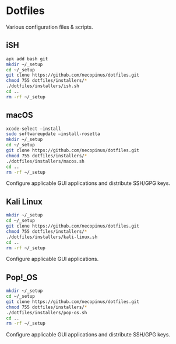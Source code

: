 # Dotfiles

Various configuration files & scripts.

## iSH

```bash
apk add bash git
mkdir ~/_setup
cd ~/_setup
git clone https://github.com/necopinus/dotfiles.git
chmod 755 dotfiles/installers/*
./dotfiles/installers/ish.sh
cd ..
rm -rf ~/_setup
```

## macOS

```bash
xcode-select —install
sudo softwareupdate —install-rosetta
mkdir ~/_setup
cd ~/_setup
git clone https://github.com/necopinus/dotfiles.git
chmod 755 dotfiles/installers/*
./dotfiles/installers/macos.sh
cd ..
rm -rf ~/_setup
```

Configure applicable GUI applications and distribute SSH/GPG keys.

## Kali Linux

```bash
mkdir ~/_setup
cd ~/_setup
git clone https://github.com/necopinus/dotfiles.git
chmod 755 dotfiles/installers/*
./dotfiles/installers/kali-linux.sh
cd ..
rm -rf ~/_setup
```

Configure applicable GUI applications.

## Pop!\_OS

```bash
mkdir ~/_setup
cd ~/_setup
git clone https://github.com/necopinus/dotfiles.git
chmod 755 dotfiles/installers/*
./dotfiles/installers/pop-os.sh
cd ..
rm -rf ~/_setup
```

Configure applicable GUI applications and distribute SSH/GPG keys.
